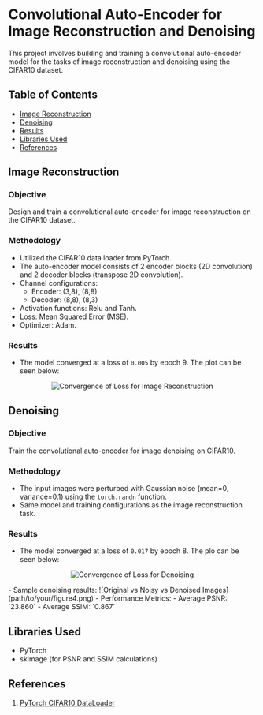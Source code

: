 # Convolutional Auto-Encoder for Image Reconstruction and Denoising

This project involves building and training a convolutional auto-encoder model for the tasks of image reconstruction and denoising using the CIFAR10 dataset.

## Table of Contents
- [Image Reconstruction](#image-reconstruction)
- [Denoising](#denoising)
- [Results](#results)
- [Libraries Used](#libraries-used)
- [References](#references)

## Image Reconstruction

### Objective
Design and train a convolutional auto-encoder for image reconstruction on the CIFAR10 dataset.

### Methodology
- Utilized the CIFAR10 data loader from PyTorch.
- The auto-encoder model consists of 2 encoder blocks (2D convolution) and 2 decoder blocks (transpose 2D convolution).
- Channel configurations: 
    - Encoder: (3,8), (8,8)
    - Decoder: (8,8), (8,3)
- Activation functions: Relu and Tanh.
- Loss: Mean Squared Error (MSE).
- Optimizer: Adam.

### Results
- The model converged at a loss of `0.005` by epoch 9. The plot can be seen below:
<p align="center">
  <img src="https://github.com/arushi2509/Autoencoder-for-Image-Reconstruction-and-Image-Denoising/assets/69112495/11dc8912-4430-4d28-90d1-e1e66d413c8c" alt="Convergence of Loss for Image Reconstruction">
</p>

## Denoising

### Objective
Train the convolutional auto-encoder for image denoising on CIFAR10.

### Methodology
- The input images were perturbed with Gaussian noise (mean=0, variance=0.1) using the `torch.randn` function.
- Same model and training configurations as the image reconstruction task.
  
### Results
- The model converged at a loss of `0.017` by epoch 8. The plo can be seen below:
 <p align="center">
  <img src="https://github.com/arushi2509/Autoencoder-for-Image-Reconstruction-and-Image-Denoising/assets/69112495/88332823-595e-4caf-a040-12562ff2525a" alt="Convergence of Loss for Denoising">
</p> 
- Sample denoising results:
  ![Original vs Noisy vs Denoised Images](path/to/your/figure4.png)
- Performance Metrics:
    - Average PSNR: `23.860`
    - Average SSIM: `0.867`

## Libraries Used
- PyTorch
- skimage (for PSNR and SSIM calculations)

## References
1. [PyTorch CIFAR10 DataLoader](https://pytorch.org/vision/stable/datasets.html#cifar)
